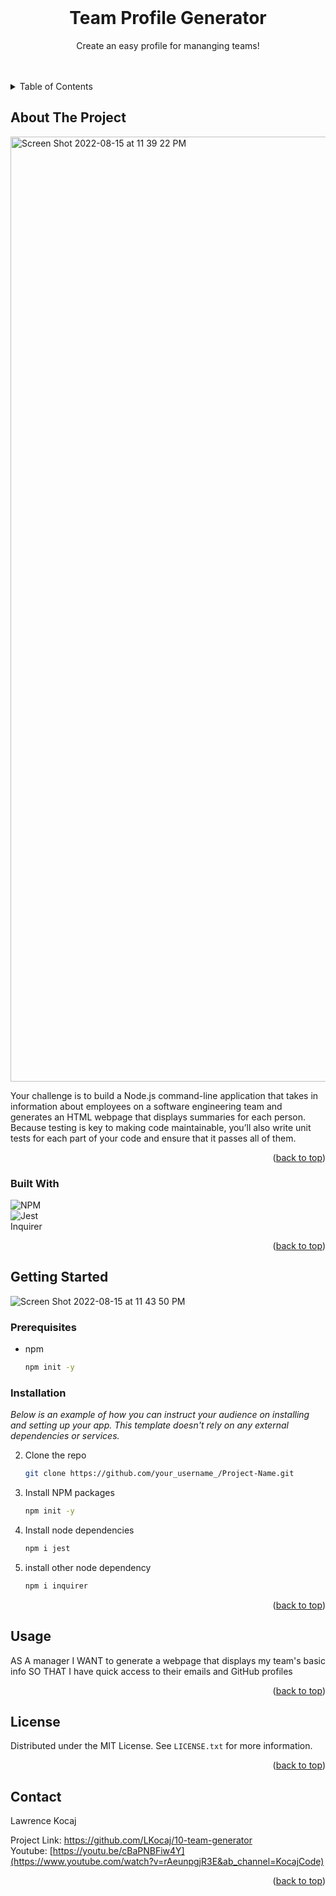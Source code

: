<div id="top"></div>

<br />
<div align="center">
  

  <h1 align="center">Team Profile Generator</h1>

  <p align="center">
    Create an easy profile for mananging teams!
    <br />
    <br />
    <br />
  </p>
</div>


<!-- TABLE OF CONTENTS -->
<details>
  <summary>Table of Contents</summary>
  <ol>
    <li>
      <a href="#about-the-project">About The Project</a>
      <ul>
        <li><a href="#built-with">Built With</a></li>
      </ul>
    </li>
    <li>
      <a href="#getting-started">Getting Started</a>
      <ul>
        <li><a href="#prerequisites">Prerequisites</a></li>
        <li><a href="#installation">Installation</a></li>
      </ul>
    </li>
    <li><a href="#usage">Usage</a></li>
    <li><a href="#license">License</a></li>
    <li><a href="#contact">Contact</a></li>
  </ol>
</details>



<!-- ABOUT THE PROJECT -->
## About The Project

<img width="1512" alt="Screen Shot 2022-08-15 at 11 39 22 PM" src="https://user-images.githubusercontent.com/99697175/184794342-978227ec-7631-4b05-9f5c-bfae915cb014.png">

Your challenge is to build a Node.js command-line application that takes in information about employees on a software engineering team and generates an HTML webpage that displays summaries for each person. Because testing is key to making code maintainable, you’ll also write unit tests for each part of your code and ensure that it passes all of them.

<p align="right">(<a href="#top">back to top</a>)</p>

### Built With

![NPM](https://img.shields.io/badge/NPM-%23000000.svg?style=for-the-badge&logo=npm&logoColor=white)
<br>
![Jest](https://img.shields.io/badge/-jest-%23C21325?style=for-the-badge&logo=jest&logoColor=white)
<br>
Inquirer

<p align="right">(<a href="#top">back to top</a>)</p>



<!-- GETTING STARTED -->
## Getting Started

![Screen Shot 2022-08-15 at 11 43 50 PM](https://user-images.githubusercontent.com/99697175/184794493-d9cded4f-c68a-434c-99d1-158bc46e6668.png)

### Prerequisites

* npm
  ```sh
  npm init -y
  ```

### Installation

_Below is an example of how you can instruct your audience on installing and setting up your app. This template doesn't rely on any external dependencies or services._


2. Clone the repo
   ```sh
   git clone https://github.com/your_username_/Project-Name.git
   ```
3. Install NPM packages
   ```sh
   npm init -y
   ```
4. Install node dependencies
   ```js
   npm i jest
   ```
4. install other node dependency
   ```js
   npm i inquirer
   ```

<p align="right">(<a href="#top">back to top</a>)</p>



<!-- USAGE EXAMPLES -->
## Usage

AS A manager
I WANT to generate a webpage that displays my team's basic info
SO THAT I have quick access to their emails and GitHub profiles

<p align="right">(<a href="#top">back to top</a>)</p>

<!-- LICENSE -->
## License

Distributed under the MIT License. See `LICENSE.txt` for more information.

<p align="right">(<a href="#top">back to top</a>)</p>



<!-- CONTACT -->
## Contact

Lawrence Kocaj

Project Link: https://github.com/LKocaj/10-team-generator
<br>
Youtube: [https://youtu.be/cBaPNBFiw4Y](https://www.youtube.com/watch?v=rAeunpgjR3E&ab_channel=KocajCode)

<p align="right">(<a href="#top">back to top</a>)</p>